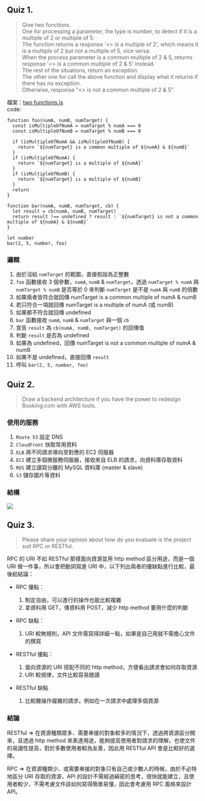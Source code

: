 ## Quiz 1.
> Give two functions.  
> One for processing a parameter, the type is number, to detect if it is a multiple of 2 or multiple of 5.  
> The function returns a response '<<number>> is a multiple of 2', which means it is a multiple of 2 but not a multiple of 5, vice versa.  
> When the process parameter is a common multiple of 2 & 5, returns response '<<number>> is a common multiple of  2 & 5'  instead.  
> The rest of the situations, return an exception.  
> The other one for call the above function and display what it returns if there has no exception.  
> Otherwise, response "<<number>> is not a common multiple of 2 & 5"

檔案：[two functions.js](https://github.com/hero19931012/outo-quizzes/blob/main/two%20functions.js)  
code:  
```javascript=
function foo(numA, numB, numTarget) {
  const isMultipleOfNumA = numTarget % numA === 0
  const isMultipleOfNumB = numTarget % numB === 0

  if (isMultipleOfNumA && isMultipleOfNumB) {
    return `${numTarget} is a common multiple of ${numA} & ${numB}`
  }
  if (isMultipleOfNumA) {
    return `${numTarget} is a multiple of ${numA}`
  }
  if (isMultipleOfNumB) {
    return `${numTarget} is a multiple of ${numB}`
  }
  return
}

function bar(numA, numB, numTarget, cb) {
  let result = cb(numA, numB, numTarget)
  return result !== undefined ? result : `${numTarget} is not a common multiple of ${numA} & ${numB}`
}

let number
bar(2, 5, number, foo)
```

### 邏輯
1. 由於沒給 `numTarget` 的範圍，直接假設為正整數
2. `foo` 函數接收 3 個參數，`numA`, `numB` & `numTarget`，透過 `numTarget % numA` 與 `numTarget % numB` 是否等於 0 來判斷 `numTarget` 是不是 `numA` 與 `numB` 的倍數
3. 如果兩者皆符合就回傳 numTarget is a common multiple of numA & numB
4. 若只符合一項就回傳 numTarget is a multiple of numA (或 numB)
5. 如果都不符合就回傳 undefined
6. `bar` 函數接收 `numA`, `numB` & `numTarget` 與一個 `cb`
7. 宣告 `result` 為 `cb(numA, numB, numTarget)` 的回傳值
8. 判斷 `result` 是否為 undefined
9. 如果為 undefined，回傳 numTarget is not a common multiple of numA & numB
10. 如果不是 undefined，直接回傳 `result`
11. 呼叫 `bar(2, 5, number, foo)`

## Quiz 2.
>Draw a backend architecture if you have the power to redesign Booking.com with AWS tools.

### 使用的服務
1. `Route 53` 設定 DNS
2. `CloudFront` 快取常用資料
3. `ELB` 將不同請求導向至對應的 EC2 伺服器
4. `EC2` 建立多個微服務伺服器，接收來自 ELB 的請求，向資料庫存取資料
5. `RDS` 建立讀寫分離的 MySQL 資料庫 (master & slave)
6. `S3` 儲存圖片等資料

### 結構
![](https://i.imgur.com/6UqUhR7.png)

## Quiz 3.
>Please share your opinion about how do you evaluate is the project suit RPC or RESTful.

RPC 的 URI 不如 RESTful 那樣面向資源並用 http method 區分用途，而是一個 URI 做一件事，所以會把動詞寫進 URI 中，以下列出兩者的優缺點進行比較，最後給結論：
- RPC 優點：
  1. 制定自由，可以進行的操作也能比較複雜
  2. 拿資料用 GET，傳資料用 POST，減少 http method 要用什麼的判斷
- RPC 缺點：
  1. URI 較無規則，API 文件需寫得詳細一點，如果是自己用就不需擔心文件的撰寫

- RESTful 優點：
  1. 面向資源的 URI 搭配不同的 http method，方便看出請求會如何存取資源
  2. URI 較規律，文件比較容易閱讀
- RESTful 缺點
  1. 比較難操作複雜的請求，例如在一次請求中處理多個資源

### 結論
RESTful => 在資源種類眾多、需要串接的對象較多的情況下，透過將資源區分開來，且透過 http method 來表達用途，能夠提高使用者對請求的理解，也使文件的易讀性提高，對於多數使用者較為友善，因此用 RESTful API 會是比較好的選擇。  
  
RPC => 在資源種類少、或需要串接的對象只有自己或少數人的時候，由於不必特地區分 URI 存取的資源，API 的設計不需經過縝密的思考，很快就能建立，且使用者較少，不需考慮文件該如何寫得簡單易懂，因此會考慮用 RPC 風格來設計 API。
